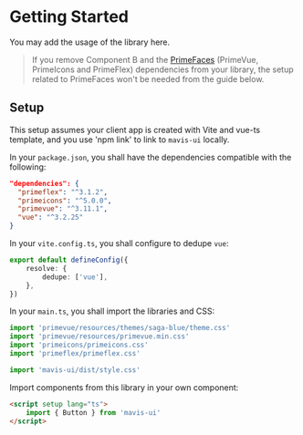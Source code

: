 # Getting Started

You may add the usage of the library here.

> If you remove Component B and the [PrimeFaces](https://www.primefaces.org/) (PrimeVue, PrimeIcons and PrimeFlex) dependencies from your library, the setup related to PrimeFaces won't be needed from the guide below.

## Setup

This setup assumes your client app is created with Vite and vue-ts template, and you use 'npm link' to link to `mavis-ui` locally.

In your `package.json`, you shall have the dependencies compatible with the following:

```json
"dependencies": {
  "primeflex": "^3.1.2",
  "primeicons": "^5.0.0",
  "primevue": "^3.11.1",
  "vue": "^3.2.25"
}
```

In your `vite.config.ts`, you shall configure to dedupe `vue`:

```ts
export default defineConfig({
	resolve: {
		dedupe: ['vue'],
	},
})
```

In your `main.ts`, you shall import the libraries and CSS:

```ts
import 'primevue/resources/themes/saga-blue/theme.css'
import 'primevue/resources/primevue.min.css'
import 'primeicons/primeicons.css'
import 'primeflex/primeflex.css'

import 'mavis-ui/dist/style.css'
```

Import components from this library in your own component:

```html
<script setup lang="ts">
	import { Button } from 'mavis-ui'
</script>
```
